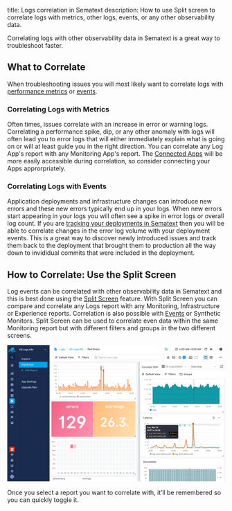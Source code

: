 title: Logs correlation in Sematext
description: How to use Split screen to correlate logs with  metrics, other logs, events, or any other observability data.

Correlating logs with other observability data in Sematext is a great way to troubleshoot faster.

## What to Correlate

When troubleshooting issues you will most likely want to correlate logs with [performance metrics](../monitoring/) or [events](../events/). 

### Correlating Logs with Metrics

Often times, issues correlate with an increase in error or warning logs.  Correlating a performance spike, dip, or any other anomaly with logs will often lead you to error logs that will either immediately explain what is going on or will at least guide you in the right direction.  You can correlate any Log App's report with any Monitoring App's report. The [Connected Apps](../guide/connected-apps/) will be more easily accessible during correlation, so consider connecting your Apps approrpriately.

### Correlating Logs with Events

Application deployments and infrastructure changes can introduce new errors and these new errors typically end up in your logs.  When new errors start appearing in your logs you will often see a spike in error logs or overall log count.  If you are [tracking your deployments in Sematext](../events/event-examples/#application-deployment-tracking) then you will be able to correlate changes in the error log volume with your deployment events.  This is a great way to discover newly introduced issues and track them back to the deployment that brought them to production all the way down to invididual commits that were included in the deployment.

## How to Correlate: Use the Split Screen

Log events can be correlated with other observability data in Sematext and this is best done using the [Split Screen](../guide/split-screen) feature. With Split Screen you can compare and correlate any Logs report with any Monitoring, Infrastructure or Experience reports. Correlation is also possible with [Events](../events/) or Synthetic Monitors. Split Screen can be used to correlate even data within the same Monitoring report but with different filters and groups in the two different screens.

![Correlate Logs with Monitoring in Split Screen](../images/guide/split-screen/logs-monitoring.png)

Once you select a report you want to correlate with, it’ll be remembered so you can quickly toggle it.
